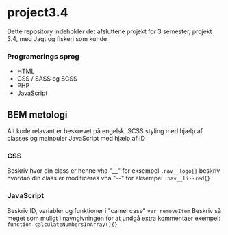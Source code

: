 # project3.4
Dette repository indeholder det afsluttene projekt for 3 semester, projekt 3.4, med Jagt og fiskeri som kunde

### Programerings sprog
* HTML
* CSS / SASS og SCSS
* PHP
* JavaScript


## BEM metologi
Alt kode relavant er beskrevet på engelsk. SCSS styling med hjælp af classes og mainpuler JavaScript med hjælp af ID
### CSS
Beskriv hvor din class er henne vha "__" for eksempel 
`.nav__logo{}`
beskriv hvordan din class er modificeres vha "--" for eksempel 
`.nav__li--red{}`
### JavaScript
Beskriv ID, variabler og funktioner i "camel case"
`var removeItem`
Beskriv så meget som muligt i navngivningen for at undgå extra kommentaer
exempel:
`function calculateNumbersInArray(){}`
